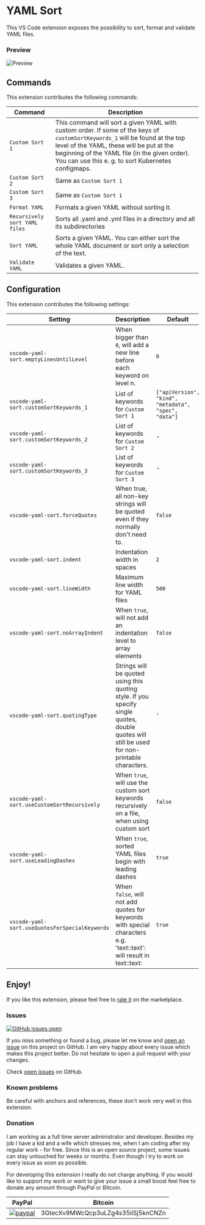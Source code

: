 # YAML Sort
This VS Code extension exposes the possibility to sort, format and validate YAML files.

### Preview
![Preview](images/preview.gif)

## Commands
This extension contributes the following commands:

| Command                                        | Description                                                                                           |
|------------------------------------------------|-------------------------------------------------------------------------------------------------------|
| `Custom Sort 1`                                | This command will sort a given YAML with custom order. If some of the keys of `customSortKeywords_1` will be found at the top level of the YAML, these will be put at the beginning of the YAML file (in the given order). You can use this e. g. to sort Kubernetes configmaps. |
| `Custom Sort 2`                                | Same as `Custom Sort 1`                                                                               |
| `Custom Sort 3`                                | Same as `Custom Sort 1`                                                                               |
| `Format YAML`                                  | Formats a given YAML without sorting it.                                                              |
| `Recursively sort YAML files`                  | Sorts all .yaml and .yml files in a directory and all its subdirectories                              |
| `Sort YAML`                                    | Sorts a given YAML. You can either sort the whole YAML document or sort only a selection of the text. |
| `Validate YAML`                                | Validates a given YAML.                                                                               |

## Configuration
This extension contributes the following settings:

| Setting                                        | Description                                                                                                          | Default |
|------------------------------------------------|--------------------------------------------------------------------------------------------------------------------- | ------- |
| `vscode-yaml-sort.emptyLinesUntilLevel`        | When bigger than `0`, will add a new line before each keyword on level n.                                            | `0`     |
| `vscode-yaml-sort.customSortKeywords_1`        | List of keywords for `Custom Sort 1`                                                                                 | `["apiVersion", "kind", "metadata", "spec", "data"]`                       |
| `vscode-yaml-sort.customSortKeywords_2`        | List of keywords for `Custom Sort 2`                                                                                 | -       |
| `vscode-yaml-sort.customSortKeywords_3`        | List of keywords for `Custom Sort 3`                                                                                 | -       |
| `vscode-yaml-sort.forceQuotes`                 | When true, all non-key strings will be quoted even if they normally don't need to.                                   | `false` |
| `vscode-yaml-sort.indent`                      | Indentation width in spaces                                                                                          | `2`     |
| `vscode-yaml-sort.lineWidth`                   | Maximum line width for YAML files                                                                                    | `500`   |
| `vscode-yaml-sort.noArrayIndent`               | When `true`, will not add an indentation level to array elements                                                     | `false` |
| `vscode-yaml-sort.quotingType`                 | Strings will be quoted using this quoting style. If you specify single quotes, double quotes will still be used for non-printable characters.   | `'` |
| `vscode-yaml-sort.useCustomSortRecursively`    | When `true`, will use the custom sort keywords recursively on a file, when using custom sort                         | `false` |
| `vscode-yaml-sort.useLeadingDashes`            | When `true`, sorted YAML files begin with leading dashes                                                             | `true`  |
| `vscode-yaml-sort.useQuotesForSpecialKeywords` | When `false`, will not add quotes for keywords with special characters e.g. 'text::text': will result in text::text: | `true`  |

## Enjoy!

If you like this extension, please feel free to [rate it](https://marketplace.visualstudio.com/items?itemName=PascalReitermann93.vscode-yaml-sort&ssr=false#review-details) on the marketplace.

### Issues
[![GitHub issues open](https://img.shields.io/github/issues/pascalre/vscode-yaml-sort.svg)](https://github.com/pascalre/vscode-yaml-sort/issues)

If you miss something or found a bug, please let me know and [open an issue](https://github.com/pascalre/vscode-yaml-sort/issues/new) on this project on GitHub. I am very happy about every issue which makes this project better. Do not hesitate to open a pull request with your changes.

Check [open issues](https://github.com/pascalre/vscode-yaml-sort/issues) on GitHub.

### Known problems

Be careful with anchors and references, these don't work very well in this extension.

### Donation

I am working as a full time server administrator and developer. Besides my job I have a kid and a wife which stresses me, when I am coding after my regular work - for free. Since this is an open source project, some issues can stay untouched for weeks or months. Even though I try to work on every issue as soon as possible. 

For developing this extension I really do not charge anything. If you would like to support my work or want to give your issue a small boost feel free to donate any amount through PayPal or Bitcoin.

| PayPal                                                                                               | Bitcoin                             |
|------------------------------------------------------------------------------------------------------|------------------------------------ |
|[![paypal](https://www.paypalobjects.com/en_US/i/btn/btn_donateCC_LG.gif)](https://paypal.me/derpascal/5) | 3GtecXv9MWcQcp3uLZg4s35iiSj5knCNZn  |
